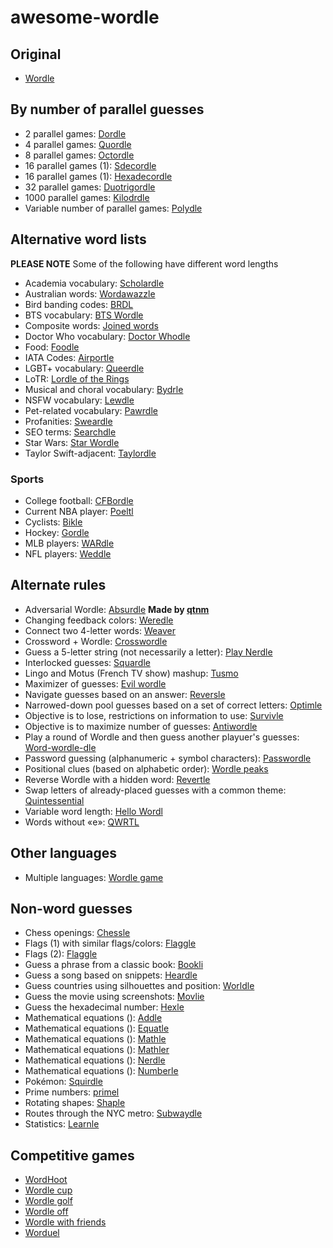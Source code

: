 # awesome-wordle

<!-- Lists are alphabetized -->

## Original

- [Wordle](https://www.nytimes.com/games/wordle/index.html)

## By number of parallel guesses

- 2 parallel games: [Dordle](https://zaratustra.itch.io/dordle)
- 4 parallel games: [Quordle](https://www.quordle.com/#/)
- 8 parallel games: [Octordle](https://octordle.com/)
- 16 parallel games (1): [Sdecordle](https://www.sedecordle.com/)
- 16 parallel games (1): [Hexadecordle](https://hexadecordle.co.uk/)
- 32 parallel games: [Duotrigordle](https://duotrigordle.com/)
- 1000 parallel games: [Kilodrdle](https://jonesnxt.github.io/kilordle/)
- Variable number of parallel games: [Polydle](https://polydle.github.io/?)

## Alternative word lists

**PLEASE NOTE** Some of the following have different word lengths

- Academia vocabulary: [Scholardle](https://www.scholardle.com/)
- Australian words: [Wordawazzle](https://wordawazzle.com.au/)
- Bird banding codes: [BRDL](https://brdl.alex.gd/?=16)
- BTS vocabulary: [BTS Wordle](https://bts-wordle.vercel.app/)
- Composite words: [Joined words](https://jw-daily.web.app/#/intro)
- Doctor Who vocabulary: [Doctor Whodle](https://doctor-whodle.vercel.app/)
- Food: [Foodle](https://food-le.co/)
- IATA Codes: [Airportle](https://airportle.scottscheapflights.com/)
- LGBT+ vocabulary: [Queerdle](https://queerdle.com/)
- LoTR: [Lordle of the Rings](https://digitaltolkien.github.io/vue-wordle/)
- Musical and choral vocabulary: [Bydrle](https://www.byrdle.net/)
- NSFW vocabulary: [Lewdle](https://www.lewdlegame.com/)
- Pet-related vocabulary: [Pawrdle](https://www.pawrdle.com/)
- Profanities: [Sweardle](https://sweardle.com/)
- SEO terms: [Searchdle](https://wtfseo.com/searchdle/)
- Star Wars: [Star Wordle](https://www.starwordle.com/)
- Taylor Swift-adjacent: [Taylordle](https://www.taylordle.com/)

### Sports

- College football: [CFBordle](https://cfbordle.redditcfb.com/)
- Current NBA player: [Poeltl](https://poeltl.dunk.town/)
- Cyclists: [Bikle](https://giop98.github.io/bikle/)
- Hockey: [Gordle](https://gordle.herokuapp.com/)
- MLB players: [WARdle](https://wardle.app/)
- NFL players: [Weddle](https://www.weddlegame.com/)

## Alternate rules

- Adversarial Wordle: [Absurdle](https://qntm.org/files/absurdle/absurdle.html) **Made by [qtnm](https://github.com/qntm)**
- Changing feedback colors: [Weredle](https://weredle.netlify.app/)
- Connect two 4-letter words: [Weaver](https://wordwormdormdork.com/)
- Crossword + Wordle: [Crosswordle](https://crosswordle.serializer.ca/)
- Guess a 5-letter string (not necessarily a letter): [Play Nerdle](http://www.playnerdle.com/)
- Interlocked guesses: [Squardle](https://fubargames.se/squardle/)
- Lingo and Motus (French TV show) mashup: [Tusmo](https://www.tusmo.xyz/)
- Maximizer of guesses: [Evil wordle](https://swag.github.io/evil-wordle/)
- Navigate guesses based on an answer: [Reversle](https://reversle.net/)
- Narrowed-down pool guesses based on a set of correct letters: [Optimle](https://optimle.meow.garden/)
- Objective is to lose, restrictions on information to use: [Survivle](https://lazyguyy.github.io/survivle/)
- Objective is to maximize number of guesses: [Antiwordle](https://www.antiwordle.com/)
- Play a round of Wordle and then guess another playuer's guesses: [Word-wordle-dle](https://wor-wordle-dle.com/)
- Password guessing (alphanumeric + symbol characters): [Passwordle](https://passwordle.com/)
- Positional clues (based on alphabetic order): [Wordle peaks](https://vegeta897.github.io/wordle-peaks/)
- Reverse Wordle with a hidden word: [Revertle](https://www.puppetsquid.com/revertle/)
- Swap letters of already-placed guesses with a common theme: [Quintessential](https://quintessential.fun/)
- Variable word length: [Hello Wordl](https://hellowordl.net/)
- Words without «e»: [QWRTL](https://limpet.net/qwrtl/)

## Other languages

- Multiple languages: [Wordle game](https://wordlegame.org/)

## Non-word guesses

- Chess openings: [Chessle](https://jackli.gg/chessle/)
- Flags (1) with similar flags/colors: [Flaggle](https://ducc.pythonanywhere.com/flaggle/)
- Flags (2): [Flaggle](https://flaggle.app/)
- Guess a phrase from a classic book: [Bookli](https://bookli.co.uk/)
- Guess a song based on snippets: [Heardle](https://www.heardle.app/)
- Guess countries using silhouettes and position: [Worldle](https://worldle.teuteuf.fr/)
- Guess the movie using screenshots: [Movlie](https://movlie.org/)
- Guess the hexadecimal number: [Hexle](https://jamesl.me/hexle/)
- Mathematical equations (): [Addle](https://alex.strinka.net/programs/addle/)
- Mathematical equations (): [Equatle](http://www.equatle.com/)
- Mathematical equations (): [Mathle](https://mathlegame.com/)
- Mathematical equations (): [Mathler](https://www.mathler.com/)
- Mathematical equations (): [Nerdle](https://nerdlegame.com/)
- Mathematical equations (): [Numberle](https://numberle.org/)
- Pokémon: [Squirdle](https://squirdle.fireblend.com/)
- Prime numbers: [primel](https://cojofra.github.io/primel/)
- Rotating shapes: [Shaple](https://swag.github.io/shaple/)
- Routes through the NYC metro: [Subwaydle](https://www.subwaydle.com/)
- Statistics: [Learnle](https://learnle.net/)

## Competitive games

- [WordHoot](https://wordhoot.com/)
- [Wordle cup](https://wordlecup.io/)
- [Wordle golf](https://wordle-golf.netlify.app/)
- [Wordle off](http://wordle.jonyork.net/)
- [Wordle with friends](https://mottaquikarim.github.io/wordle_with_friends/)
- [Worduel](https://worduel.albertjvm.ca/)
